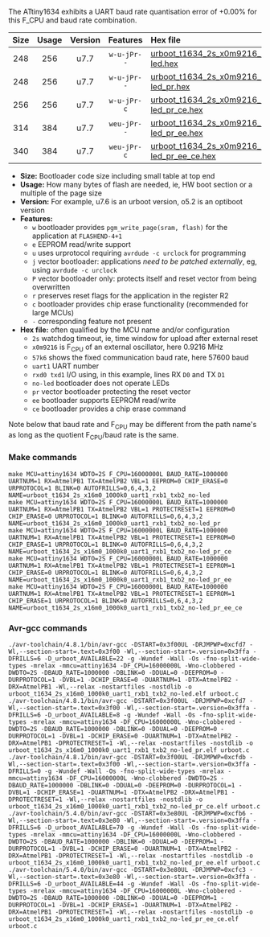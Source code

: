 The ATtiny1634 exhibits a UART baud rate quantisation error of +0.00% for this F_CPU and baud rate combination.

|Size|Usage|Version|Features|Hex file|
|:-:|:-:|:-:|:-:|:--|
|248|256|u7.7|`w-u-jPr--`|[urboot_t1634_2s_x0m9216_57k6_uart1_rxb1_txb2_no-led.hex](https://raw.githubusercontent.com/stefanrueger/urboot.hex/main/mcus/attiny1634/watchdog_2_s/external_oscillator_x/%2B0m921600_hz/%2B%2B57k6_baud/uart1_rxb1_txb2/no-led/urboot_t1634_2s_x0m9216_57k6_uart1_rxb1_txb2_no-led.hex)|
|248|256|u7.7|`w-u-jPr--`|[urboot_t1634_2s_x0m9216_57k6_uart1_rxb1_txb2_no-led_pr.hex](https://raw.githubusercontent.com/stefanrueger/urboot.hex/main/mcus/attiny1634/watchdog_2_s/external_oscillator_x/%2B0m921600_hz/%2B%2B57k6_baud/uart1_rxb1_txb2/no-led/urboot_t1634_2s_x0m9216_57k6_uart1_rxb1_txb2_no-led_pr.hex)|
|256|256|u7.7|`w-u-jPr-c`|[urboot_t1634_2s_x0m9216_57k6_uart1_rxb1_txb2_no-led_pr_ce.hex](https://raw.githubusercontent.com/stefanrueger/urboot.hex/main/mcus/attiny1634/watchdog_2_s/external_oscillator_x/%2B0m921600_hz/%2B%2B57k6_baud/uart1_rxb1_txb2/no-led/urboot_t1634_2s_x0m9216_57k6_uart1_rxb1_txb2_no-led_pr_ce.hex)|
|314|384|u7.7|`weu-jPr--`|[urboot_t1634_2s_x0m9216_57k6_uart1_rxb1_txb2_no-led_pr_ee.hex](https://raw.githubusercontent.com/stefanrueger/urboot.hex/main/mcus/attiny1634/watchdog_2_s/external_oscillator_x/%2B0m921600_hz/%2B%2B57k6_baud/uart1_rxb1_txb2/no-led/urboot_t1634_2s_x0m9216_57k6_uart1_rxb1_txb2_no-led_pr_ee.hex)|
|340|384|u7.7|`weu-jPr-c`|[urboot_t1634_2s_x0m9216_57k6_uart1_rxb1_txb2_no-led_pr_ee_ce.hex](https://raw.githubusercontent.com/stefanrueger/urboot.hex/main/mcus/attiny1634/watchdog_2_s/external_oscillator_x/%2B0m921600_hz/%2B%2B57k6_baud/uart1_rxb1_txb2/no-led/urboot_t1634_2s_x0m9216_57k6_uart1_rxb1_txb2_no-led_pr_ee_ce.hex)|

- **Size:** Bootloader code size including small table at top end
- **Usage:** How many bytes of flash are needed, ie, HW boot section or a multiple of the page size
- **Version:** For example, u7.6 is an urboot version, o5.2 is an optiboot version
- **Features:**
  + `w` bootloader provides `pgm_write_page(sram, flash)` for the application at `FLASHEND-4+1`
  + `e` EEPROM read/write support
  + `u` uses urprotocol requiring `avrdude -c urclock` for programming
  + `j` vector bootloader: applications *need to be patched externally*, eg, using `avrdude -c urclock`
  + `P` vector bootloader only: protects itself and reset vector from being overwritten
  + `r` preserves reset flags for the application in the register R2
  + `c` bootloader provides chip erase functionality (recommended for large MCUs)
  + `-` corresponding feature not present
- **Hex file:** often qualified by the MCU name and/or configuration
  + `2s` watchdog timeout, ie, time window for upload after external reset
  + `x0m9216` is F<sub>CPU</sub> of an external oscillator, here 0.9216 MHz
  + `57k6` shows the fixed communication baud rate, here 57600 baud
  + `uart1` UART number
  + `rxd0 txd1` I/O using, in this example, lines RX `D0` and TX `D1`
  + `no-led` bootloader does not operate LEDs
  + `pr` vector bootloader protecting the reset vector
  + `ee` bootloader supports EEPROM read/write
  + `ce` bootloader provides a chip erase command


Note below that baud rate and F<sub>CPU</sub> may be different from the path name's as long as the quotient F<sub>CPU</sub>/baud rate is the same.

### Make commands
```
make MCU=attiny1634 WDTO=2S F_CPU=16000000L BAUD_RATE=1000000 UARTNUM=1 RX=AtmelPB1 TX=AtmelPB2 VBL=1 EEPROM=0 CHIP_ERASE=0 URPROTOCOL=1 BLINK=0 AUTOFRILLS=0,6,4,3,2 NAME=urboot_t1634_2s_x16m0_1000k0_uart1_rxb1_txb2_no-led
make MCU=attiny1634 WDTO=2S F_CPU=16000000L BAUD_RATE=1000000 UARTNUM=1 RX=AtmelPB1 TX=AtmelPB2 VBL=1 PROTECTRESET=1 EEPROM=0 CHIP_ERASE=0 URPROTOCOL=1 BLINK=0 AUTOFRILLS=0,6,4,3,2 NAME=urboot_t1634_2s_x16m0_1000k0_uart1_rxb1_txb2_no-led_pr
make MCU=attiny1634 WDTO=2S F_CPU=16000000L BAUD_RATE=1000000 UARTNUM=1 RX=AtmelPB1 TX=AtmelPB2 VBL=1 PROTECTRESET=1 EEPROM=0 CHIP_ERASE=1 URPROTOCOL=1 BLINK=0 AUTOFRILLS=0,6,4,3,2 NAME=urboot_t1634_2s_x16m0_1000k0_uart1_rxb1_txb2_no-led_pr_ce
make MCU=attiny1634 WDTO=2S F_CPU=16000000L BAUD_RATE=1000000 UARTNUM=1 RX=AtmelPB1 TX=AtmelPB2 VBL=1 PROTECTRESET=1 EEPROM=1 CHIP_ERASE=0 URPROTOCOL=1 BLINK=0 AUTOFRILLS=0,6,4,3,2 NAME=urboot_t1634_2s_x16m0_1000k0_uart1_rxb1_txb2_no-led_pr_ee
make MCU=attiny1634 WDTO=2S F_CPU=16000000L BAUD_RATE=1000000 UARTNUM=1 RX=AtmelPB1 TX=AtmelPB2 VBL=1 PROTECTRESET=1 EEPROM=1 CHIP_ERASE=1 URPROTOCOL=1 BLINK=0 AUTOFRILLS=0,6,4,3,2 NAME=urboot_t1634_2s_x16m0_1000k0_uart1_rxb1_txb2_no-led_pr_ee_ce
```

### Avr-gcc commands
```
./avr-toolchain/4.8.1/bin/avr-gcc -DSTART=0x3f00UL -DRJMPWP=0xcfd7 -Wl,--section-start=.text=0x3f00 -Wl,--section-start=.version=0x3ffa -DFRILLS=6 -D_urboot_AVAILABLE=22 -g -Wundef -Wall -Os -fno-split-wide-types -mrelax -mmcu=attiny1634 -DF_CPU=16000000L -Wno-clobbered -DWDTO=2S -DBAUD_RATE=1000000 -DBLINK=0 -DDUAL=0 -DEEPROM=0 -DURPROTOCOL=1 -DVBL=1 -DCHIP_ERASE=0 -DUARTNUM=1 -DTX=AtmelPB2 -DRX=AtmelPB1 -Wl,--relax -nostartfiles -nostdlib -o urboot_t1634_2s_x16m0_1000k0_uart1_rxb1_txb2_no-led.elf urboot.c
./avr-toolchain/4.8.1/bin/avr-gcc -DSTART=0x3f00UL -DRJMPWP=0xcfd7 -Wl,--section-start=.text=0x3f00 -Wl,--section-start=.version=0x3ffa -DFRILLS=6 -D_urboot_AVAILABLE=8 -g -Wundef -Wall -Os -fno-split-wide-types -mrelax -mmcu=attiny1634 -DF_CPU=16000000L -Wno-clobbered -DWDTO=2S -DBAUD_RATE=1000000 -DBLINK=0 -DDUAL=0 -DEEPROM=0 -DURPROTOCOL=1 -DVBL=1 -DCHIP_ERASE=0 -DUARTNUM=1 -DTX=AtmelPB2 -DRX=AtmelPB1 -DPROTECTRESET=1 -Wl,--relax -nostartfiles -nostdlib -o urboot_t1634_2s_x16m0_1000k0_uart1_rxb1_txb2_no-led_pr.elf urboot.c
./avr-toolchain/4.8.1/bin/avr-gcc -DSTART=0x3f00UL -DRJMPWP=0xcfdb -Wl,--section-start=.text=0x3f00 -Wl,--section-start=.version=0x3ffa -DFRILLS=0 -g -Wundef -Wall -Os -fno-split-wide-types -mrelax -mmcu=attiny1634 -DF_CPU=16000000L -Wno-clobbered -DWDTO=2S -DBAUD_RATE=1000000 -DBLINK=0 -DDUAL=0 -DEEPROM=0 -DURPROTOCOL=1 -DVBL=1 -DCHIP_ERASE=1 -DUARTNUM=1 -DTX=AtmelPB2 -DRX=AtmelPB1 -DPROTECTRESET=1 -Wl,--relax -nostartfiles -nostdlib -o urboot_t1634_2s_x16m0_1000k0_uart1_rxb1_txb2_no-led_pr_ce.elf urboot.c
./avr-toolchain/5.4.0/bin/avr-gcc -DSTART=0x3e80UL -DRJMPWP=0xcfb6 -Wl,--section-start=.text=0x3e80 -Wl,--section-start=.version=0x3ffa -DFRILLS=6 -D_urboot_AVAILABLE=70 -g -Wundef -Wall -Os -fno-split-wide-types -mrelax -mmcu=attiny1634 -DF_CPU=16000000L -Wno-clobbered -DWDTO=2S -DBAUD_RATE=1000000 -DBLINK=0 -DDUAL=0 -DEEPROM=1 -DURPROTOCOL=1 -DVBL=1 -DCHIP_ERASE=0 -DUARTNUM=1 -DTX=AtmelPB2 -DRX=AtmelPB1 -DPROTECTRESET=1 -Wl,--relax -nostartfiles -nostdlib -o urboot_t1634_2s_x16m0_1000k0_uart1_rxb1_txb2_no-led_pr_ee.elf urboot.c
./avr-toolchain/5.4.0/bin/avr-gcc -DSTART=0x3e80UL -DRJMPWP=0xcfc3 -Wl,--section-start=.text=0x3e80 -Wl,--section-start=.version=0x3ffa -DFRILLS=6 -D_urboot_AVAILABLE=44 -g -Wundef -Wall -Os -fno-split-wide-types -mrelax -mmcu=attiny1634 -DF_CPU=16000000L -Wno-clobbered -DWDTO=2S -DBAUD_RATE=1000000 -DBLINK=0 -DDUAL=0 -DEEPROM=1 -DURPROTOCOL=1 -DVBL=1 -DCHIP_ERASE=1 -DUARTNUM=1 -DTX=AtmelPB2 -DRX=AtmelPB1 -DPROTECTRESET=1 -Wl,--relax -nostartfiles -nostdlib -o urboot_t1634_2s_x16m0_1000k0_uart1_rxb1_txb2_no-led_pr_ee_ce.elf urboot.c
```

